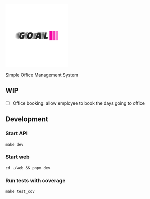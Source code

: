<img src="art/logo-color.svg" alt="drawing" style="width:200px;"/>

Simple Office Management System

## WIP
- [ ] Office booking: allow employee to book the days going to office

## Development

### Start API
```
make dev
```

### Start web
```
cd ./web && pnpm dev
```

### Run tests with coverage
```
make test_cov
```